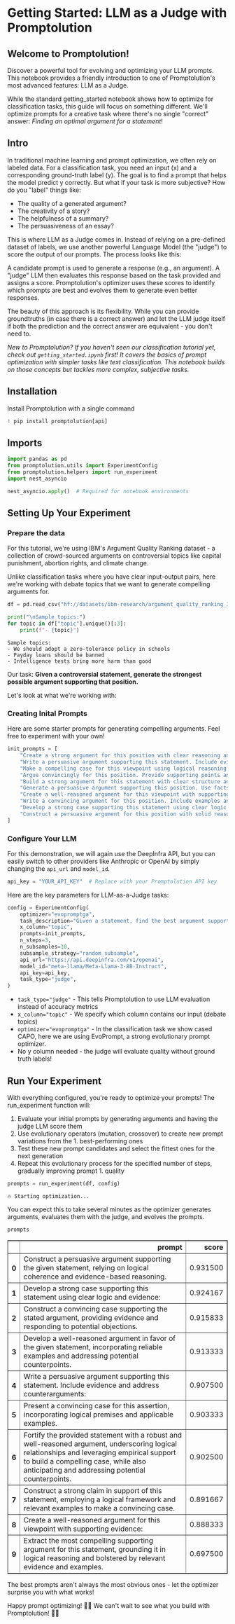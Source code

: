 # Getting Started: LLM as a Judge with Promptolution

## Welcome to Promptolution! 

Discover a powerful tool for evolving and optimizing your LLM prompts. This notebook provides a friendly introduction to one of Promptolution's most advanced features: LLM as a Judge.

While the standard getting_started notebook shows how to optimize for classification tasks, this guide will focus on something different. We'll optimize prompts for a creative task where there's no single "correct" answer: *Finding an optimal argument for a statement*!

## Intro
In traditional machine learning and prompt optimization, we often rely on labeled data. For a classification task, you need an input (x) and a corresponding ground-truth label (y). The goal is to find a prompt that helps the model predict y correctly.
But what if your task is more subjective? How do you "label" things like:

- The quality of a generated argument?
- The creativity of a story?
- The helpfulness of a summary?
- The persuasiveness of an essay?

This is where LLM as a Judge comes in. Instead of relying on a pre-defined dataset of labels, we use another powerful Language Model (the "judge") to score the output of our prompts. The process looks like this:

A candidate prompt is used to generate a response (e.g., an argument).
A "judge" LLM then evaluates this response based on the task provided and assigns a score.
Promptolution's optimizer uses these scores to identify which prompts are best and evolves them to generate even better responses.

The beauty of this approach is its flexibility. While you can provide groundtruths (in case there is a correct answer) and let the LLM judge itself if both the prediction and the correct answer are equivalent - you don't need to.

*New to Promptolution? If you haven't seen our classification tutorial yet, check out `getting_started.ipynb` first! It covers the basics of prompt optimization with simpler tasks like text classification. This notebook builds on those concepts but tackles more complex, subjective tasks.*

## Installation
Install Promptolution with a single command


```python
! pip install promptolution[api]
```

## Imports


```python
import pandas as pd
from promptolution.utils import ExperimentConfig
from promptolution.helpers import run_experiment
import nest_asyncio

nest_asyncio.apply()  # Required for notebook environments
```

## Setting Up Your Experiment

### Prepare the data

For this tutorial, we're using IBM's Argument Quality Ranking dataset - a collection of crowd-sourced arguments on controversial topics like capital punishment, abortion rights, and climate change.

Unlike classification tasks where you have clear input-output pairs, here we're working with debate topics that we want to generate compelling arguments for.


```python
df = pd.read_csv("hf://datasets/ibm-research/argument_quality_ranking_30k/dev.csv").sample(300)
```


```python
print("\nSample topics:")
for topic in df["topic"].unique()[:3]:
    print(f"- {topic}")
```

    
    Sample topics:
    - We should adopt a zero-tolerance policy in schools
    - Payday loans should be banned
    - Intelligence tests bring more harm than good
    

Our task: **Given a controversial statement, generate the strongest possible argument supporting that position.**

Let's look at what we're working with:

### Creating Inital Prompts

Here are some starter prompts for generating compelling arguments. Feel free to experiment with your own!


```python
init_prompts = [
    "Create a strong argument for this position with clear reasoning and examples:",
    "Write a persuasive argument supporting this statement. Include evidence and address counterarguments:",
    "Make a compelling case for this viewpoint using logical reasoning and real examples:",
    "Argue convincingly for this position. Provide supporting points and evidence:",
    "Build a strong argument for this statement with clear structure and solid reasoning:",
    "Generate a persuasive argument supporting this position. Use facts and logical flow:",
    "Create a well-reasoned argument for this viewpoint with supporting evidence:",
    "Write a convincing argument for this position. Include examples and counter opposing views:",
    "Develop a strong case supporting this statement using clear logic and evidence:",
    "Construct a persuasive argument for this position with solid reasoning and examples:",
]
```

### Configure Your LLM

For this demonstration, we will again use the DeepInfra API, but you can easily switch to other providers like Anthropic or OpenAI by simply changing the `api_url` and `model_id`.


```python
api_key = "YOUR_API_KEY"  # Replace with your Promptolution API key
```

Here are the key parameters for LLM-as-a-Judge tasks:


```python
config = ExperimentConfig(
    optimizer="evopromptga",
    task_description="Given a statement, find the best argument supporting it.",
    x_column="topic",
    prompts=init_prompts,
    n_steps=3,
    n_subsamples=10,
    subsample_strategy="random_subsample",
    api_url="https://api.deepinfra.com/v1/openai",
    model_id="meta-llama/Meta-Llama-3-8B-Instruct",
    api_key=api_key,
    task_type="judge",
)
```

- `task_type="judge"` - This tells Promptolution to use LLM evaluation instead of accuracy metrics
- `x_column="topic"` - We specify which column contains our input (debate topics)
- `optimizer="evopromptga"` - In the classification task we show cased CAPO, here we are using EvoPrompt, a strong evolutionary prompt optimizer.
- No y column needed - the judge will evaluate quality without ground truth labels!

## Run Your Experiment

With everything configured, you're ready to optimize your prompts! The run_experiment function will:

1. Evaluate your initial prompts by generating arguments and having the judge LLM score them
1. Use evolutionary operators (mutation, crossover) to create new prompt variations from the 1. best-performing ones
1. Test these new prompt candidates and select the fittest ones for the next generation
1. Repeat this evolutionary process for the specified number of steps, gradually improving prompt 1. quality


```python
prompts = run_experiment(df, config)
```

    🔥 Starting optimization...
    

You can expect this to take several minutes as the optimizer generates arguments, evaluates them with the judge, and evolves the prompts.


```python
prompts
```




<div>
<style scoped>
    .dataframe tbody tr th:only-of-type {
        vertical-align: middle;
    }

    .dataframe tbody tr th {
        vertical-align: top;
    }

    .dataframe thead th {
        text-align: right;
    }
</style>
<table border="1" class="dataframe">
  <thead>
    <tr style="text-align: right;">
      <th></th>
      <th>prompt</th>
      <th>score</th>
    </tr>
  </thead>
  <tbody>
    <tr>
      <th>0</th>
      <td>Construct a persuasive argument supporting the given statement, relying on logical coherence and evidence-based reasoning.</td>
      <td>0.931500</td>
    </tr>
    <tr>
      <th>1</th>
      <td>Develop a strong case supporting this statement using clear logic and evidence:</td>
      <td>0.924167</td>
    </tr>
    <tr>
      <th>2</th>
      <td>Construct a convincing case supporting the stated argument, providing evidence and responding to potential objections.</td>
      <td>0.915833</td>
    </tr>
    <tr>
      <th>3</th>
      <td>Develop a well-reasoned argument in favor of the given statement, incorporating reliable examples and addressing potential counterpoints.</td>
      <td>0.913333</td>
    </tr>
    <tr>
      <th>4</th>
      <td>Write a persuasive argument supporting this statement. Include evidence and address counterarguments:</td>
      <td>0.907500</td>
    </tr>
    <tr>
      <th>5</th>
      <td>Present a convincing case for this assertion, incorporating logical premises and applicable examples.</td>
      <td>0.903333</td>
    </tr>
    <tr>
      <th>6</th>
      <td>Fortify the provided statement with a robust and well-reasoned argument, underscoring logical relationships and leveraging empirical support to build a compelling case, while also anticipating and addressing potential counterpoints.</td>
      <td>0.902500</td>
    </tr>
    <tr>
      <th>7</th>
      <td>Construct a strong claim in support of this statement, employing a logical framework and relevant examples to make a convincing case.</td>
      <td>0.891667</td>
    </tr>
    <tr>
      <th>8</th>
      <td>Create a well-reasoned argument for this viewpoint with supporting evidence:</td>
      <td>0.888333</td>
    </tr>
    <tr>
      <th>9</th>
      <td>Extract the most compelling supporting argument for this statement, grounding it in logical reasoning and bolstered by relevant evidence and examples.</td>
      <td>0.697500</td>
    </tr>
  </tbody>
</table>
</div>



The best prompts aren't always the most obvious ones - let the optimizer surprise you with what works!


Happy prompt optimizing! 🚀✨ We can't wait to see what you build with Promptolution! 🤖💡


```python

```
